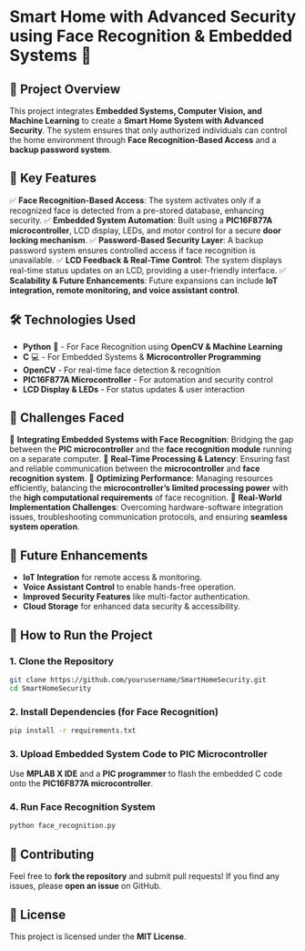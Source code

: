 # Smart Home with Advanced Security using Face Recognition & Embedded Systems 🔐

## 📌 Project Overview
This project integrates **Embedded Systems, Computer Vision, and Machine Learning** to create a **Smart Home System with Advanced Security**. The system ensures that only authorized individuals can control the home environment through **Face Recognition-Based Access** and a **backup password system**. 

## 🌟 Key Features
✅ **Face Recognition-Based Access**: The system activates only if a recognized face is detected from a pre-stored database, enhancing security.
✅ **Embedded System Automation**: Built using a **PIC16F877A microcontroller**, LCD display, LEDs, and motor control for a secure **door locking mechanism**.
✅ **Password-Based Security Layer**: A backup password system ensures controlled access if face recognition is unavailable.
✅ **LCD Feedback & Real-Time Control**: The system displays real-time status updates on an LCD, providing a user-friendly interface.
✅ **Scalability & Future Enhancements**: Future expansions can include **IoT integration, remote monitoring, and voice assistant control**.

## 🛠️ Technologies Used
- **Python** 🐍 - For Face Recognition using **OpenCV & Machine Learning**
- **C** 💻 - For Embedded Systems & **Microcontroller Programming**
- **OpenCV** - For real-time face detection & recognition
- **PIC16F877A Microcontroller** - For automation and security control
- **LCD Display & LEDs** - For status updates & user interaction

## 🔴 Challenges Faced
🔹 **Integrating Embedded Systems with Face Recognition**: Bridging the gap between the **PIC microcontroller** and the **face recognition module** running on a separate computer.
🔹 **Real-Time Processing & Latency**: Ensuring fast and reliable communication between the **microcontroller** and **face recognition system**.
🔹 **Optimizing Performance**: Managing resources efficiently, balancing the **microcontroller’s limited processing power** with the **high computational requirements** of face recognition.
🔹 **Real-World Implementation Challenges**: Overcoming hardware-software integration issues, troubleshooting communication protocols, and ensuring **seamless system operation**.

## 🚀 Future Enhancements
- **IoT Integration** for remote access & monitoring.
- **Voice Assistant Control** to enable hands-free operation.
- **Improved Security Features** like multi-factor authentication.
- **Cloud Storage** for enhanced data security & accessibility.

## 🎯 How to Run the Project
### 1. Clone the Repository
```bash
git clone https://github.com/yourusername/SmartHomeSecurity.git
cd SmartHomeSecurity
```

### 2. Install Dependencies (for Face Recognition)
```bash
pip install -r requirements.txt
```

### 3. Upload Embedded System Code to PIC Microcontroller
Use **MPLAB X IDE** and a **PIC programmer** to flash the embedded C code onto the **PIC16F877A microcontroller**.

### 4. Run Face Recognition System
```bash
python face_recognition.py
```

## 🤝 Contributing
Feel free to **fork the repository** and submit pull requests! If you find any issues, please **open an issue** on GitHub.

## 📜 License
This project is licensed under the **MIT License**.
